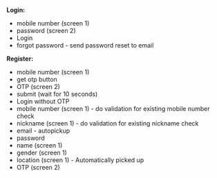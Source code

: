 **Login:**
* mobile number (screen 1)
* password (screen 2)
* Login
* forgot password - send password reset to email

**Register:**
* mobile number (screen 1) 
* get otp button
* OTP (screen 2)
* submit (wait for 10 seconds)
* Login without OTP
* mobile number (screen 1) - do validation for existing mobile number check
* nickname (screen 1) - do validation for existing nickname check
* email - autopickup
* password
* name (screen 1)
* gender (screen 1)
* location (screen 1) - Automatically picked up
* OTP (screen 2)
